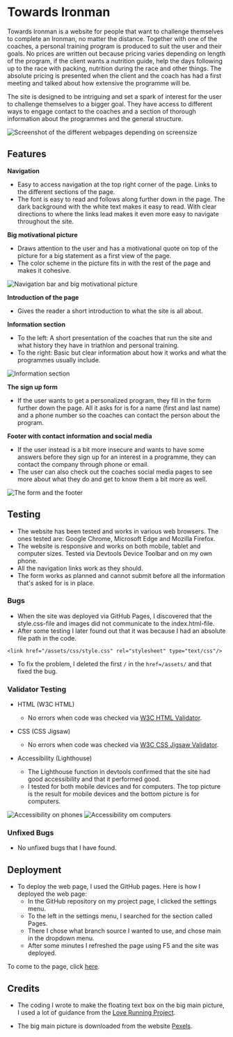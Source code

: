 # Towards Ironman
Towards Ironman is a website for people that want to challenge themselves to complete an Ironman, no matter the distance. Together with one of the coaches, a personal training program is produced to suit the user and their goals. No prices are written out because pricing varies depending on length of the program, if the client wants a nutrition guide, help the days following up to the race with packing, nutrition during the race and other things. The absolute pricing is presented when the client and the coach has had a first meeting and talked about how extensive the programme will be.

The site is designed to be intriguing and set a spark of interest for the user to challenge themselves to a bigger goal. They have access to different ways to engage contact to the coaches and a section of thorough information about the programmes and the general structure.

![Screenshot of the different webpages depending on screensize](https://user-images.githubusercontent.com/114992573/198244274-22ce7a4d-4e79-46db-80b2-1b9a5090eaba.png)

## Features
**Navigation**
- Easy to access navigation at the top right corner of the page. Links to the different sections of the page.
- The font is easy to read and follows along further down in the page. The dark background with the white text makes it easy to read. With clear directions to where the links lead makes it even more easy to navigate throughout the site.

**Big motivational picture**
- Draws attention to the user and has a motivational quote on top of the picture for a big statement as a first view of the page.
- The color scheme in the picture fits in with the rest of the page and makes it cohesive.

![Navigation bar and big motivational picture](https://user-images.githubusercontent.com/114992573/198257692-7d0ff21b-fcad-40cc-968f-cc543b75d8e1.png)

**Introduction of the page**
- Gives the reader a short introduction to what the site is all about.

**Information section**
- To the left: A short presentation of the coaches that run the site and what history they have in triathlon and personal training.
- To the right: Basic but clear information about how it works and what the programmes usually include.

![Information section](https://user-images.githubusercontent.com/114992573/198264826-fe0f1adb-79b7-4662-aa0d-fac79eeab79f.png)

**The sign up form**
- If the user wants to get a personalized program, they fill in the form further down the page. All it asks for is for a name (first and last name) and a phone number so the coaches can contact the person about the program. 

**Footer with contact information and social media**
- If the user instead is a bit more insecure and wants to have some answers before they sign up for an interest in a programme, they can contact the company through phone or email.
- The user can also check out the coaches social media pages to see more about what they do and get to know them a bit more as well.

![The form and the footer](https://user-images.githubusercontent.com/114992573/198264959-45411b46-4a57-432d-bd9b-476606825ebb.png)

## Testing
- The website has been tested and works in various web browsers. The ones tested are: Google Chrome, Microsoft Edge and Mozilla Firefox.
- The website is responsive and works on both mobile, tablet and computer sizes. Tested via Devtools Device Toolbar and on my own phone.
- All the navigation links work as they should.
- The form works as planned and cannot submit before all the information that's asked for is in place.

### Bugs
- When the site was deployed via GitHub Pages, I discovered that the style.css-file and images did not communicate to the index.html-file.
- After some testing I later found out that it was because I had an absolute file path in the code.
```
<link href="/assets/css/style.css" rel="stylesheet" type="text/css"/>
```
- To fix the problem, I deleted the first `/` in the `href=/assets/` and that fixed the bug.

### Validator Testing
- HTML (W3C HTML)
  - No errors when code was checked via [W3C HTML Validator](https://validator.w3.org/#validate_by_input).
  
- CSS (CSS Jigsaw)
  - No errors when code was checked via [W3C CSS Jigsaw Validator](https://jigsaw.w3.org/css-validator/).

- Accessibility (Lighthouse)
  - The Lighthouse function in devtools confirmed that the site had good accessibility and that it performed good.
  - I tested for both mobile devices and for computers. The top picture is the result for mobile devices and the bottom picture is for computers.
  
![Accessibility on phones](https://user-images.githubusercontent.com/114992573/198268865-87690c80-ffeb-46a7-bd2e-d3fc63032ea9.png)
![Accessibility om computers](https://user-images.githubusercontent.com/114992573/198268928-eca24236-2e53-4564-8b1d-c5fc05cc306e.png)

### Unfixed Bugs
- No unfixed bugs that I have found.
  
## Deployment
- To deploy the web page, I used the GitHub pages. Here is how I deployed the web page:
  - In the GitHub repository on my project page, I clicked the settings menu.
  - To the left in the settings menu, I searched for the section called Pages.
  - There I chose what branch source I wanted to use, and chose main in the dropdown menu.
  - After some minutes I refreshed the page using F5 and the site was deployed.

To come to the page, click [here](https://alvakarlsson.github.io/portfolio1/).

## Credits
- The coding I wrote to make the floating text box on the big main picture, I used a lot of guidance from the [Love Running Project](https://alvakarlsson.github.io/love-running/).

- The big main picture is downloaded from the website [Pexels](https://www.pexels.com/).
